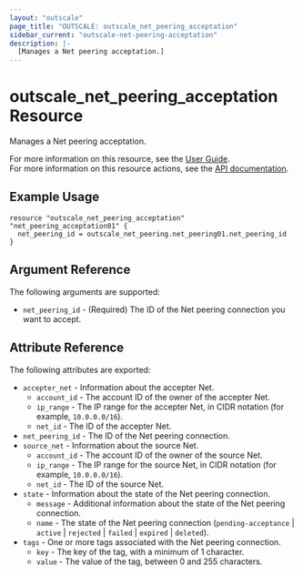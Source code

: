 ```yaml
---
layout: "outscale"
page_title: "OUTSCALE: outscale_net_peering_acceptation"
sidebar_current: "outscale-net-peering-acceptation"
description: |-
  [Manages a Net peering acceptation.]
---
```


# outscale_net_peering_acceptation Resource

Manages a Net peering acceptation.

For more information on this resource, see the [User Guide](https://docs.outscale.com/en/userguide/About-VPC-Peering-Connections.html).  
For more information on this resource actions, see the [API documentation](https://docs.outscale.com/api#3ds-outscale-api-netpeering).

## Example Usage

```hcl
resource "outscale_net_peering_acceptation" "net_peering_acceptation01" {
  net_peering_id = outscale_net_peering.net_peering01.net_peering_id
}
```

## Argument Reference

The following arguments are supported:

* `net_peering_id` - (Required) The ID of the Net peering connection you want to accept.

## Attribute Reference

The following attributes are exported:

* `accepter_net` - Information about the accepter Net.
    * `account_id` - The account ID of the owner of the accepter Net.
    * `ip_range` - The IP range for the accepter Net, in CIDR notation (for example, `10.0.0.0/16`).
    * `net_id` - The ID of the accepter Net.
* `net_peering_id` - The ID of the Net peering connection.
* `source_net` - Information about the source Net.
    * `account_id` - The account ID of the owner of the source Net.
    * `ip_range` - The IP range for the source Net, in CIDR notation (for example, `10.0.0.0/16`).
    * `net_id` - The ID of the source Net.
* `state` - Information about the state of the Net peering connection.
    * `message` - Additional information about the state of the Net peering connection.
    * `name` - The state of the Net peering connection (`pending-acceptance` \| `active` \| `rejected` \| `failed` \| `expired` \| `deleted`).
* `tags` - One or more tags associated with the Net peering connection.
    * `key` - The key of the tag, with a minimum of 1 character.
    * `value` - The value of the tag, between 0 and 255 characters.

